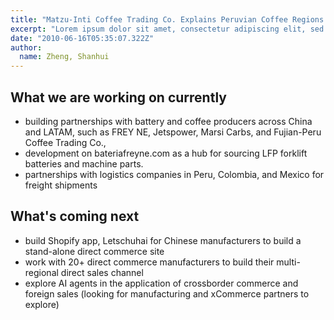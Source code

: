 ```yaml
---
title: "Matzu-Inti Coffee Trading Co. Explains Peruvian Coffee Regions and Coffee Profiles"
excerpt: "Lorem ipsum dolor sit amet, consectetur adipiscing elit, sed do eiusmod tempor incididunt ut labore et dolore magna aliqua. Praesent elementum facilisis leo vel fringilla est ullamcorper eget. At imperdiet dui accumsan sit amet nulla facilities morbi tempus."
date: "2010-06-16T05:35:07.322Z"
author:
  name: Zheng, Shanhui
---
```


## What we are working on currently

- building partnerships with battery and coffee producers across China and LATAM, such as FREY NE, Jetspower, Marsi Carbs, and Fujian-Peru Coffee Trading Co.,
- development on bateriafreyne.com as a hub for sourcing LFP forklift batteries and machine parts.
- partnerships with logistics companies in Peru, Colombia, and Mexico for freight shipments

## What's coming next

- build Shopify app, Letschuhai for Chinese manufacturers to build a stand-alone direct commerce site
- work with 20+ direct commerce manufacturers to build their multi-regional direct sales channel
- explore AI agents in the application of crossborder commerce and foreign sales (looking for manufacturing and xCommerce partners to explore)
